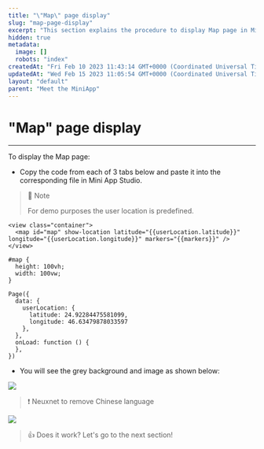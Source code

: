 ```yaml
---
title: "\"Map\" page display"
slug: "map-page-display"
excerpt: "This section explains the procedure to display Map page in Mini App."
hidden: true
metadata: 
  image: []
  robots: "index"
createdAt: "Fri Feb 10 2023 11:43:14 GMT+0000 (Coordinated Universal Time)"
updatedAt: "Wed Feb 15 2023 11:05:54 GMT+0000 (Coordinated Universal Time)"
layout: "default"
parent: "Meet the MiniApp"
---
```

# \"Map\" page display 
*** 
To display the Map page:

- Copy the code from each of 3 tabs below and paste it into the corresponding file in Mini App Studio.

> 📝 Note
> 
> For demo purposes the user location is predefined.

```Text map.wxml
<view class="container">
  <map id="map" show-location latitude="{{userLocation.latitude}}" longitude="{{userLocation.longitude}}" markers="{{markers}}" />
</view>
```
```Text map.wxss
#map {
  height: 100vh;
  width: 100vw;
}
```
```Text map.js
Page({
  data: {
    userLocation: {
      latitude: 24.92284475581099,
      longitude: 46.63479878033597
    },
  },
  onLoad: function () {
  },
})
```

- You will see the grey background and image as shown below:

![](https://files.readme.io/526371a-image.png)

> ❗️ Neuxnet to remove Chinese language

![](https://files.readme.io/7508f7e-image.png)

> 👍 Does it work? Let's go to the next section!

